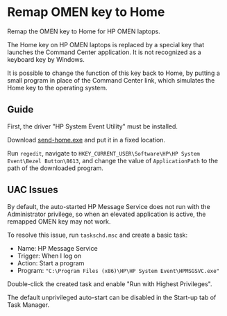 # Remap OMEN key to Home

Remap the OMEN key to Home for HP OMEN laptops.

The Home key on HP OMEN laptops is replaced by a special key that launches the Command Center application. It is not recognized as a keyboard key by Windows. 

It is possible to change the function of this key back to Home, by putting a small program in place of the Command Center link, which simulates the Home key to the operating system.

## Guide

First, the driver "HP System Event Utility" must be installed.

Download [send-home.exe](https://github.com/jingyu9575/remap-omen-key/releases) and put it in a fixed location.

Run `regedit`, navigate to `HKEY_CURRENT_USER\Software\HP\HP System Event\Bezel Button\8613`, and change the value of `ApplicationPath` to the path of the downloaded program.

## UAC Issues

By default, the auto-started HP Message Service does not run with the Administrator privilege, so when an elevated application is active, the remapped OMEN key may not work.

To resolve this issue, run `taskschd.msc` and create a basic task:

* Name: HP Message Service
* Trigger: When I log on
* Action: Start a program
* Program: `"C:\Program Files (x86)\HP\HP System Event\HPMSGSVC.exe"`

Double-click the created task and enable "Run with Highest Privileges".

The default unprivileged auto-start can be disabled in the Start-up tab of Task Manager.
